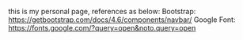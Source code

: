 this is my personal page, references as below:
Bootstrap: https://getbootstrap.com/docs/4.6/components/navbar/
Google Font: https://fonts.google.com/?query=open&noto.query=open